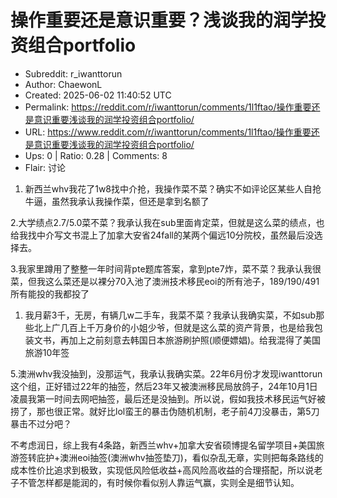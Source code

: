# 操作重要还是意识重要？浅谈我的润学投资组合portfolio

- Subreddit: r_iwanttorun
- Author: ChaewonL
- Created: 2025-06-02 11:40:52 UTC
- Permalink: https://reddit.com/r/iwanttorun/comments/1l1ftao/操作重要还是意识重要浅谈我的润学投资组合portfolio/
- URL: https://www.reddit.com/r/iwanttorun/comments/1l1ftao/操作重要还是意识重要浅谈我的润学投资组合portfolio/
- Ups: 0 | Ratio: 0.28 | Comments: 8
- Flair: 讨论


1.  新西兰whv我花了1w8找中介抢，我操作菜不菜？确实不如评论区某些人自抢牛逼，虽然我承认我操作菜，但还是拿到名额了

2.大学绩点2.7/5.0菜不菜？我承认我在sub里面肯定菜，但就是这么菜的绩点，也给我找中介写文书混上了加拿大安省24fall的某两个偏远10分院校，虽然最后没选择去。

3.我家里蹲用了整整一年时间背pte题库答案，拿到pte7炸，菜不菜？我承认我很菜，但我这么菜还是以裸分70入池了澳洲技术移民eoi的所有池子，189/190/491所有能投的我都投了

1.  我月薪3千，无房，有辆几w二手车，我菜不菜？我承认我确实菜，不如sub那些北上广几百上千万身价的小姐少爷，但就是这么菜的资产背景，也是给我包装文书，再加上之前刻意去韩国日本旅游刷护照(顺便嫖娼)。给我混得了美国旅游10年签

5.澳洲whv我没抽到，没那运气，我承认我确实菜。22年6月份才发现iwanttorun这个组，正好错过22年的抽签，然后23年又被澳洲移民局放鸽子，24年10月1日凌晨我第一时间去网吧抽签，最后还是没抽到。所以说，假如我技术移民运气好被捞了，那也很正常。就好比lol蛮王的暴击伪随机机制，老子前4刀没暴击，第5刀暴击不过分吧？

不考虑润日，综上我有4条路，新西兰whv+加拿大安省硕博提名留学项目+美国旅游签转庇护+澳洲eoi抽签(澳洲whv抽签垫刀)，看似杂乱无章，实则把每条路线的成本性价比追求到极致，实现低风险低收益+高风险高收益的合理搭配，所以说老子不管怎样都是能润的，有时候你看似别人靠运气赢，实则全是细节认知。

